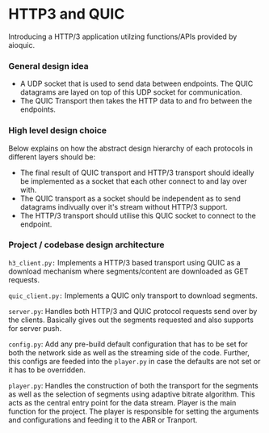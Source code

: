 # HTTP3 and QUIC

Introducing a HTTP/3 application utilzing functions/APIs provided by aioquic.

### General design idea

- A UDP socket that is used to send data between endpoints. The QUIC datagrams are layed on top of this UDP socket for communication.
- The QUIC Transport then takes the HTTP data to and fro between the endpoints.

### High level design choice

Below explains on how the abstract design hierarchy of each protocols in different layers should be: 

- The final result of QUIC transport and HTTP/3 transport should ideally be implemented as a socket that each other connect to and lay over with.
- The QUIC transport as a socket should be independent as to send datagrams indivually over it's stream without HTTP/3 support.
- The HTTP/3 transport should  utilise this QUIC socket to connect to the endpoint. 


### Project / codebase design architecture

`h3_client.py:` Implements a HTTP/3 based transport using QUIC as a download mechanism where segments/content are downloaded as GET requests.

`quic_client.py:` Implements a QUIC only transport to download segments.

`server.py`: Handles both HTTP/3 and QUIC protocol requests send over by the clients. Basically gives out the segments requested and also supports for server push.  

`config.py`: Add any pre-build default configuration that has to be set for both the network side as well as the streaming side of the code. Further, this configs are feeded into the `player.py` in case the defaults are not set or it has to be overridden.

`player.py`: Handles the construction of both the transport for the segments as well as the selection of segments using adaptive bitrate algorithm. This acts as the central entry point for the data stream. Player is the main function for the project. The player is responsible for setting the arguments and configurations and feeding it to the ABR or Tranport. 